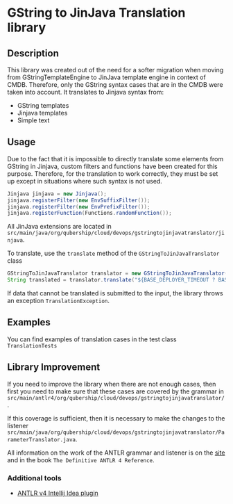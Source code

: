 # GString to JinJava Translation library

## Description

This library was created out of the need for a softer migration when moving from GStringTemplateEngine to JinJava template engine in context of CMDB. Therefore, only the GString syntax cases that are in the CMDB were taken into account.
It translates to Jinjava syntax from:

- GString templates
- Jinjava templates
- Simple text

## Usage

Due to the fact that it is impossible to directly translate some elements from GString in Jinjava, custom filters and functions have been created for this purpose. Therefore, for the translation to work correctly, they must be set up except in situations where such syntax is not used.

```java
Jinjava jinjava = new Jinjava();
jinjava.registerFilter(new EnvSuffixFilter());
jinjava.registerFilter(new EnvPrefixFilter());
jinjava.registerFunction(Functions.randomFunction());
```

All JinJava extensions are located in `src/main/java/org/qubership/cloud/devops/gstringtojinjavatranslator/jinjava`.

To translate, use the `translate` method of the `GStringToJinJavaTranslator` class

```java
GStringToJinJavaTranslator translator = new GStringToJinJavaTranslator();
String translated = translator.translate("${BASE_DEPLOYER_TIMEOUT ? BASE_DEPLOYER_TIMEOUT : 1}");
```

If data that cannot be translated is submitted to the input, the library throws an exception `TranslationException`.

## Examples

You can find examples of translation cases in the test class `TranslationTests`

## Library Improvement

If you need to improve the library when there are not enough cases, then first you need to make sure that these cases are covered by the grammar in `src/main/antlr4/org/qubership/cloud/devops/gstringtojinjavatranslator/`.

If this coverage is sufficient, then it is necessary to make the changes to the listener `src/main/java/org/qubership/cloud/devops/gstringtojinjavatranslator/ParameterTranslator.java`.

All information on the work of the ANTLR grammar and listener is on the [site](https://www.antlr.org) and in the book `The Definitive ANTLR 4 Reference`.

### Additional tools

- [ANTLR v4 Intellij Idea plugin](https://plugins.jetbrains.com/plugin/7358-antlr-v4)
